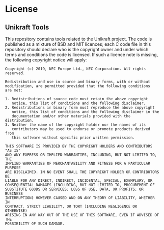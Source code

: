 License
=======

Unikraft Tools
------------------------

This repository contains tools related to the Unikraft project.  The code
is published as a mixture of BSD and MIT licences; each C code file in
this repository should declare who is the copyright owner and under which terms
and conditions the code is licensed. If such a licence note is missing, the
following copyright notice will apply:

	Copyright (c) 2019, NEC Europe Ltd., NEC Corporation. All rights reserved.

	Redistribution and use in source and binary forms, with or without
	modification, are permitted provided that the following conditions
	are met:

	1. Redistributions of source code must retain the above copyright
	   notice, this list of conditions and the following disclaimer.
	2. Redistributions in binary form must reproduce the above copyright
	   notice, this list of conditions and the following disclaimer in the
	   documentation and/or other materials provided with the distribution.
	3. Neither the name of the copyright holder nor the names of its
	   contributors may be used to endorse or promote products derived from
	   this software without specific prior written permission.

	THIS SOFTWARE IS PROVIDED BY THE COPYRIGHT HOLDERS AND CONTRIBUTORS "AS IS"
	AND ANY EXPRESS OR IMPLIED WARRANTIES, INCLUDING, BUT NOT LIMITED TO, THE
	IMPLIED WARRANTIES OF MERCHANTABILITY AND FITNESS FOR A PARTICULAR PURPOSE
	ARE DISCLAIMED. IN NO EVENT SHALL THE COPYRIGHT HOLDER OR CONTRIBUTORS BE
	LIABLE FOR ANY DIRECT, INDIRECT, INCIDENTAL, SPECIAL, EXEMPLARY, OR
	CONSEQUENTIAL DAMAGES (INCLUDING, BUT NOT LIMITED TO, PROCUREMENT OF
	SUBSTITUTE GOODS OR SERVICES; LOSS OF USE, DATA, OR PROFITS; OR BUSINESS
	INTERRUPTION) HOWEVER CAUSED AND ON ANY THEORY OF LIABILITY, WHETHER IN
	CONTRACT, STRICT LIABILITY, OR TORT (INCLUDING NEGLIGENCE OR OTHERWISE)
	ARISING IN ANY WAY OUT OF THE USE OF THIS SOFTWARE, EVEN IF ADVISED OF THE
	POSSIBILITY OF SUCH DAMAGE.
